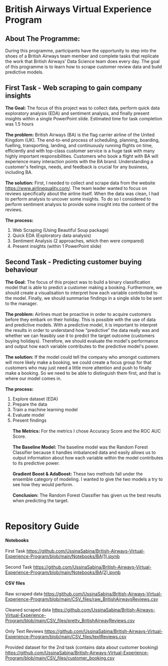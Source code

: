 # British Airways Virtual Experience Program
## About The Programme:
During this programme, participants have the opportunity to step into the shoes of a British Airways team member and complete tasks that replicate the work that British Airways' Data Science team does every day. The goal of this programme is to learn how to scrape customer review data and build predictive models.
## First Task - Web scraping to gain company insights
**The Goal:** The focus of this project was to collect data, perform quick data exploratory analysis (EDA) and sentiment analysis, and finally present insights within a single PowerPoint slide. Estimated time for task completion was 1.5 hours<br /><br />
**The problem:** British Airways (BA) is the flag carrier airline of the United Kingdom (UK). The end-to-end process of scheduling, planning, boarding, fuelling, transporting, landing, and continuously running flights on time, efficiently and with top-class customer service is a huge task with many highly important responsibilities. Customers who book a flight with BA will experience many interaction points with the BA brand. Understanding a customer's feelings, needs, and feedback is crucial for any business, including BA.<br /><br />
**The solution:** First, I needed to collect and scrape data from the website https://www.airlinequality.com/. The team leader wanted to focus on reviews specifically about the airline itself. When the data was clean, I had to perform analysis to uncover some insights. To do so I considered to perform sentiment analysis to provide some insight into the content of the reviews.<br /><br />
**The process:**
1) Web Scraping (Using Beautiful Soup package)
2) Quick EDA (Exploratory data analysis)
3) Sentiment Analysis (2 approaches, which then were compared)
4) Present insights (within 1 PowerPoint slide)
## Second Task - Predicting customer buying behaviour
**The Goal:** The focus of this project was to build a binary classification model that is able to predict a customer making a booking. Furthermore, we should create a visualisation to interpret how each variable contributed to the model. Finally, we should summarise findings in a single slide to be sent to the manager. <br /><br />
**The problem:** Airlines must be proactive in order to acquire customers before they embark on their holiday. This is possible with the use of data and predictive models. With a predictive model, it is important to interpret the results in order to understand how “predictive” the data really was and whether we can feasibly use it to predict the target outcome (customers buying holidays). Therefore, we should evaluate the model's performance and output how each variable contributes to the predictive model's power.<br /><br />
**The solution:** If the model could tell the company who amongst customers will more likely make a booking, we could create a focus group for that customers who may just need a little more attention and push to finally make a booking. So we need to be able to distinguish them first, and that is where our model comes in.<br /><br />
**The process:**
1) Explore dataset (EDA)
2) Prepare the data
3) Train a machine learning model
4) Evaluate model
5) Present findings<br /><br />
**The Metrics:** For the metrics I chose Accuracy Score and the ROC AUC Score.<br /><br />
**The Baseline Model:** The baseline model was the Random Forest Classifier because it handles imbalanced data and easily allows us to output information about how each variable within the model contributes to its predictive power.<br /><br />
**Gradient Boost & AdaBoost:** These two methods fall under the ensemble category of modeling. I wanted to give the two models a try to see how they would perform.<br /><br /> 
**Conclusion:** The Random Forest Classifier has given us the best results when predicting the target.<br /><br />
# Repository Guide
**Notebooks**<br /><br />
First Task https://github.com/UssinaSabina/British-Airways-Virtual-Experience-Program/blob/main/Notebooks/BA(1).ipynb<br /><br />
Second Task https://github.com/UssinaSabina/British-Airways-Virtual-Experience-Program/blob/main/Notebooks/BA(2).ipynb<br /><br />
**CSV files**<br /><br />
Raw scraped data https://github.com/UssinaSabina/British-Airways-Virtual-Experience-Program/blob/main/CSV_files/raw_BritishAirwaysReviews.csv<br /><br />
Cleaned scraped data https://github.com/UssinaSabina/British-Airways-Virtual-Experience-Program/blob/main/CSV_files/pretty_BritishAirwayReviews.csv<br /><br />
Only Text Reviews https://github.com/UssinaSabina/British-Airways-Virtual-Experience-Program/blob/main/CSV_files/textReviews.csv<br /><br />
Provided dataset for the 2nd task (contains data about customer booking) https://github.com/UssinaSabina/British-Airways-Virtual-Experience-Program/blob/main/CSV_files/customer_booking.csv


